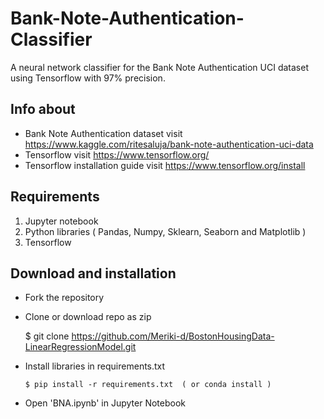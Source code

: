 # Bank-Note-Authentication-Classifier
A neural network classifier for the Bank Note Authentication UCI dataset using Tensorflow with 97% precision.

## Info about 

* Bank Note Authentication dataset visit https://www.kaggle.com/ritesaluja/bank-note-authentication-uci-data
* Tensorflow visit https://www.tensorflow.org/
* Tensorflow installation guide visit https://www.tensorflow.org/install

## Requirements
1. Jupyter notebook
2. Python libraries ( Pandas, Numpy, Sklearn, Seaborn and Matplotlib )
3. Tensorflow

## Download and installation

* Fork the repository
* Clone or download repo as zip
    
    $ git clone https://github.com/Meriki-d/BostonHousingData-LinearRegressionModel.git
    
* Install libraries in requirements.txt
    
      $ pip install -r requirements.txt  ( or conda install )
      
* Open 'BNA.ipynb' in Jupyter Notebook
